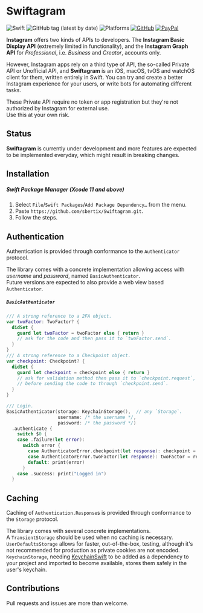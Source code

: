 # Swiftagram
![Swift](https://github.com/sbertix/Swiftagram/workflows/Swift/badge.svg?branch=master)
![GitHub tag (latest by date)](https://img.shields.io/github/v/tag/sbertix/Swiftagram)
![Platforms](https://img.shields.io/badge/platform-iOS%20%7C%20macOS%20%7C%20watchOS%20%7C%20tvOS%20%7C%20Linux-lightgrey?style=flat)
[![GitHub](https://img.shields.io/github/license/sbertix/Swiftagram)](LICENSE)
[![PayPal](https://img.shields.io/badge/support-PayPal-blue?style=flat&logo=paypal)](https://www.paypal.me/sbertix)

**Instagram** offers two kinds of APIs to developers. The **Instagram Basic Display API** (extremely limited in functionality), and the **Instagram Graph API** for _Professional_, i.e. _Business_ and _Creator_, accounts only.

However, Instagram apps rely on a third type of API, the so-called Private API or Unofficial API, and **Swiftagram** is an iOS, macOS, tvOS and watchOS client for them, written entirely in Swift. You can try and create a better Instagram experience for your users, or write bots for automating different tasks.

These Private API require no token or app registration but they're not authorized by Instagram for external use.  
Use this at your own risk.

## Status
**Swiftagram** is currently under development and more features are expected to be implemented everyday, which might result in breaking changes.

## Installation
##### Swift Package Manager (Xcode 11 and above)
1. Select `File`/`Swift Packages`/`Add Package Dependency…` from the menu.
1. Paste `https://github.com/sbertix/Swiftagram.git`.
1. Follow the steps.

## Authentication
Authentication is provided through conformance to the `Authenticator` protocol.  

The library comes with a concrete implementation allowing access with _username_ and _password_, named `BasicAuthenticator`.  
Future versions are expected to also provide a web view based `Authenticator`.

##### `BasicAuthenticator`
```swift
/// A strong reference to a 2FA object.
var twoFactor: TwoFactor? {
  didSet {
    guard let twoFactor = twoFactor else { return }
    // ask for the code and then pass it to `twoFactor.send`.
  }
}
/// A strong reference to a Checkpoint object.
var checkpoint: Checkpoint? {
  didSet {
    guard let checkpoint = checkpoint else { return }
    // ask for validation method then pass it to `checkpoint.request`, 
    // before sending the code to through `checkpoint.send`.
  }
}

/// Login.
BasicAuthenticator(storage: KeychainStorage(),  // any `Storage`.
                   username: /* the username */,
                   password: /* the password */)
  .authenticate {
    switch $0 {
    case .failure(let error): 
      switch error {
        case AuthenticatorError.checkpoint(let response): checkpoint = response
        case AuthenticatorError.twoFactor(let response): twoFactor = response
        default: print(error)
      }
    case .success: print("Logged in")
  }
```

## Caching
Caching of `Authentication.Response`s is provided through conformance to the `Storage` protocol.  

The library comes with several concrete implementations.  
A `TransientStorage` should be used when no caching is necessary.  
`UserDefaultsStorage` allows for faster, out-of-the-box, testing, although it's not recommended for production as private cookies are not encoded.  
`KeychainStorage`, needing [KeychainSwift](https://github.com/evgenyneu/keychain-swift) to be added as a dependency to your project and imported to become available, stores them safely in the user's keychain.  


## Contributions
Pull requests and issues are more than welcome.
